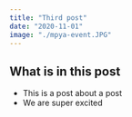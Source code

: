 ```yaml
---
title: "Third post"
date: "2020-11-01"
image: "./mpya-event.JPG"
---
```


## What is in this post

- This is a post about a post
- We are super excited
